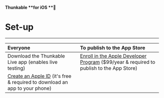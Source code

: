 

#### Thunkable **for iOS **

# **Set-up**

---

| Everyone | To publish to the App Store |
| :--- | :--- |
| Download the Thunkable Live app \(enables live testing\) | [Enroll in the Apple Developer Program](https://developer.apple.com/programs/enroll/) \($99/year & required to publish to the App Store\) |
| [Create an Apple ID](https://appleid.apple.com/account#!&page=create) \(it's free & required to download an app to your phone\) |  |




